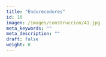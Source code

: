 ```yaml
---
title: "Endurecedores"
id: 10
imagen: /images/construccion/41.jpg
meta_keywords: ""
meta_description: ""
draft: false
weight: 0
---
```


